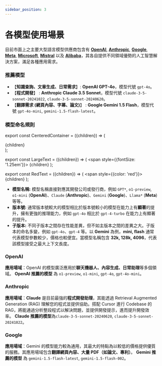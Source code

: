 ```yaml
---
sidebar_position: 3
---
```


# 各模型使用場景

目前市面上之主要大型語言模型供應商包含有 **[OpenAI](https://openai.com/)**, **[Anthropic](https://www.anthropic.com/)**, **[Google](https://gemini.google.com/)**, **[Meta](https://www.llama.com/)**, **[Microsoft](https://www.microsoft.com/en-us/ai/microsoft-365-copilot)**, **[Mistral](https://mistral.ai/)** 以及 **[Alibaba](https://www.alibabacloud.com/)**，其各自提供不同領域優勢的人工智慧解決方案，滿足各種應用需求。

### 推薦模型
* 【**知識查詢、文章生成、日常需求**】: **OpenAI GPT-4o**，模型代號 `gpt-4o`。
* 【**程式開發**】 : **Anthropic Claude 3.5 Sonnet**，模型代號 `claude-3-5-sonnet-20241022`, `claude-3-5-sonnet-20240620`。
* 【**翻譯需求 (網頁內容、字幕、論文)**】 : **Google Gemini 1.5 Flash**，模型代號 `gpt-4o-mini`, `gemini-1.5-flash-latest`。

<!-- ### 模型命名規則:
**模型名稱-子版本**，如`claude-3-5-sonnet-20240620`、`gpt-4-turbo-2024-04-09`、`gemini-1.5-flash-latest`、`gpt-4o-mini-2024-07-18`... -->

### 模型命名規則

export const CenteredContainer = ({children}) => (
  <div style={{textAlign: 'center', margin: '1em 0'}}>
    {children}
  </div>
);

export const LargeText = ({children}) => (
  <span style={{fontSize: '1.25em'}}>
    {children}
  </span>
);

export const RedText = ({children}) => (
  <span style={{color: 'red'}}>
    {children}
  </span>
);

<!-- <CenteredContainer>
  <LargeText>
    Claude(<RedText>模型名稱</RedText>)-3.5(<RedText>版本號</RedText>)-Sonnet(<RedText>特定子版本</RedText>)-20240620(<RedText>發布日期</RedText>)
  </LargeText>
</CenteredContainer> -->


* **模型名稱:** 模型名稱直接對應其開發公司或發行商，例如 `GPT*`, `o1-preview`, `o1-mini` (**OpenAI**)、`Claude` (**Anthropic**)、`Gemini` (**Google**)、`Llama*` (**Meta**) 等等。
* **版本號:** 通常版本號較大的模型相比於版本號較小的模型在能力上有**顯著**的提升，擁有更強的推理能力，例如 `gpt-4o` 相比於 `gpt-4-turbo` 在能力上有顯著的提升。
* **子版本:** 不同子版本之間存在性能差異，但不如主版本之間的差異之大。子版本的命名多變，例如 `gpt-4o`、`gpt-4` 等。以 **Gemini** 為例，**mini, flash** 通常代表模型參數較少，價格也較便宜。當模型名稱包含 **32k, 128k, 4096**，代表該模型接受之最大上下文長度。


### **OpenAI**
**應用場域**：OpenAI 的模型廣泛應用於**聊天機器人、內容生成、日常助理**等多個領域。
**OpenAI 推薦的模型** 為 `o1-preview`, `o1-mini`, `gpt-4o`, `gpt-4o-mini`。

### **Anthropic**
**應用場域**：**Claude** 是目前最強的**程式開發助理**，其能透過 Retrieval Augmented Generation (RAG) 理解您的程式並提供協助。搭配 Cursor 進行 Codebase 的 RAG，將能通過分析整段程式以解決問題，並提供開發提示，進而提升開發效率。
**Claude 推薦的模型**為`claude-3-5-sonnet-20240620`, `claude-3-5-sonnet-20241022`。

### **Google**
**應用場域**：Gemini 的模型能力較為通用，其最大的特點為以較低的價格提供優質的服務。其應用場域包含**翻譯網頁內容、大量 PDF（如論文、專利）**。
**Gemini 推薦的模型** 為 `gemini-1.5-flash-latest`, `gemini-1.5-flash-002`。
